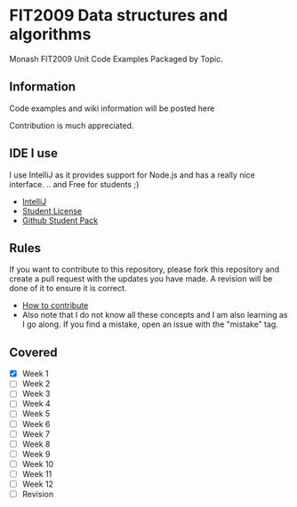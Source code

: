 # FIT2009 Data structures and algorithms
Monash FIT2009 Unit Code Examples Packaged by Topic.

## Information
Code examples and wiki information will be posted here

Contribution is much appreciated.

## IDE I use
I use IntelliJ as it provides support for Node.js and has a really nice interface. 
.. and Free for students ;)

- [IntelliJ](https://www.jetbrains.com/idea/)
- [Student License](https://www.jetbrains.com/student/)
- [Github Student Pack](https://education.github.com/pack)


## Rules
If you want to contribute to this repository, please fork this repository and create a pull request with the updates you have made. A revision will be done of it to ensure it is correct.
* [How to contribute](https://git-scm.com/book/en/v2/GitHub-Contributing-to-a-Project)
* Also note that I do not know all these concepts and I am also learning as I go along. If you find a mistake, open an issue with the "mistake" tag.

## Covered
- [x] Week 1
- [ ] Week 2
- [ ] Week 3
- [ ] Week 4
- [ ] Week 5
- [ ] Week 6
- [ ] Week 7
- [ ] Week 8
- [ ] Week 9
- [ ] Week 10
- [ ] Week 11
- [ ] Week 12
- [ ] Revision

